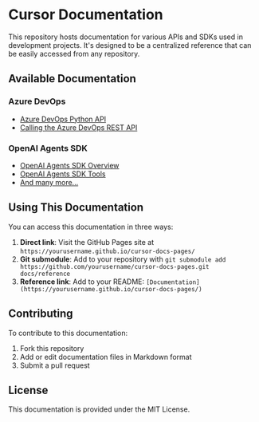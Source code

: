 # Cursor Documentation

This repository hosts documentation for various APIs and SDKs used in development projects. It's designed to be a centralized reference that can be easily accessed from any repository.

## Available Documentation

### Azure DevOps
- [Azure DevOps Python API](azure-devops-python-api.md)
- [Calling the Azure DevOps REST API](call-azure-devops-rest-api.md)

### OpenAI Agents SDK
- [OpenAI Agents SDK Overview](openai-agents-sdk.md)
- [OpenAI Agents SDK Tools](openai-agents-sdk-tools.md)
- [And many more...](index.md)

## Using This Documentation

You can access this documentation in three ways:

1. **Direct link**: Visit the GitHub Pages site at `https://yourusername.github.io/cursor-docs-pages/`
2. **Git submodule**: Add to your repository with `git submodule add https://github.com/yourusername/cursor-docs-pages.git docs/reference`
3. **Reference link**: Add to your README: `[Documentation](https://yourusername.github.io/cursor-docs-pages/)`

## Contributing

To contribute to this documentation:

1. Fork this repository
2. Add or edit documentation files in Markdown format
3. Submit a pull request

## License

This documentation is provided under the MIT License. 